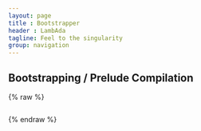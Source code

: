 ```yaml
---
layout: page
title : Bootstrapper
header : LambAda
tagline: Feel to the singularity
group: navigation
---
```

<script src="runtime/jquery-1.11.2.min.js"></script>
<script src="runtime/asyncRuntimeClient.js"></script>
<script src="runtime/tools/IntelliHTML.js"></script>
<script>var libraryPath = "library/"; var runtimePath = "runtime/";</script>
<script src="runtime/tools/demoCommon.js"></script>
<script src="runtime/tools/demoCompile.js"></script>

## Bootstrapping / Prelude Compilation
{% raw %}
<table id='table' style="visibility: hidden; display: none;"></table>
<pre id='status'></pre>
{% endraw %}
